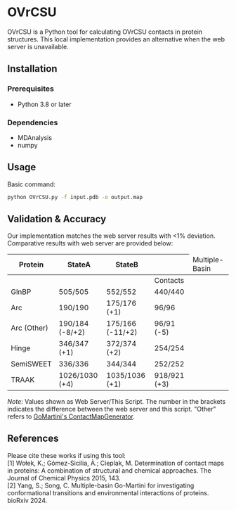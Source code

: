 # OVrCSU

OVrCSU is a Python tool for calculating OVrCSU contacts in protein structures. This local implementation provides an alternative when the web server is unavailable.

## Installation

### Prerequisites
- Python 3.8 or later

### Dependencies
- MDAnalysis 
- numpy

## Usage
Basic command:
```bash
python OVrCSU.py -f input.pdb -o output.map
```

## Validation & Accuracy
Our implementation matches the web server results with <1% deviation. Comparative results with web server are provided below:

| Protein       | StateA               | StateB               | <td colspan="2">Multiple-Basin      |
|---------------|----------------------|----------------------|-------------------------------------|
|               |                      |                      | Contacts         | Multi_Contacts   |
| GlnBP         | 505/505              | 552/552              | 440/440          | 177/177          |
| Arc           | 190/190              | 175/176 (+1)         | 96/96            | 173/174 (+1)     |
| Arc (Other)   | 190/184 (-8/+2)      | 175/166 (-11/+2)     | 96/91 (-5)       | 173/168 (-8/+13) |
| Hinge         | 346/347 (+1)         | 372/374 (+2)         | 254/254          | 210/213 (+3)     |
| SemiSWEET     | 336/336              | 344/344              | 252/252          | 176/176          |
| TRAAK         | 1026/1030 (+4)       | 1035/1036 (+1)       | 918/921 (+3)     | 225/224 (-2/+1)  |

*Note*: Values shown as Web Server/This Script. The number in the brackets indicates the difference between the web server and this script.
"Other" refers to [GoMartini's ContactMapGenerator](https://github.com/Martini-Force-Field-Initiative/GoMartini/tree/main/ContactMapGenerator).

## References
Please cite these works if using this tool:  
[1] Wołek, K.; Gómez-Sicilia, À.; Cieplak, M. Determination of contact maps in proteins: A combination of structural and chemical approaches. The Journal of Chemical Physics 2015, 143.  
[2] Yang, S.; Song, C. Multiple-basin Go-Martini for investigating conformational transitions and environmental interactions of proteins. bioRxiv 2024.  
